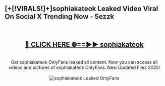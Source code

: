 <h2>[+[!VIRALS!]+]sophiakateok Leaked Video Viral On Social X Trending Now - 5ezzk</h2>
<br>
<div align="center">
<h2><a href="https://libra.edu.pl?sophiakateok" rel="nofollow">🔴 CLICK HERE 🌐==►► sophiakateok</a></h2>
<br>
Get sophiakateok OnlyFans leaked all content. Now you can access all videos and pictures of sophiakateok OnlyFans. New Updated Files 2025!
<br>
<br>
<a href="https://libra.edu.pl?sophiakateok" rel="nofollow" data-target="animated-image.originalLink"><img src="https://i.ibb.co.com/WyWwxjT/player-gif2.gif" alt="sophiakateok Leaked OnlyFans" style="max-width: 100%; display: inline-block;" data-target="animated-image.originalImage"></a>
</div>
<br>